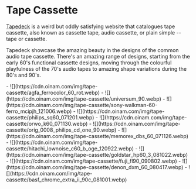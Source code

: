 # Tape Cassette

[Tapedeck](http://www.tapedeck.org) is a weird but oddly satisfying website that catalogues tape cassette, also known as cassette tape, audio cassette, or plain simple -- tape or cassette.

Tapedeck showcase the amazing beauty in the designs of the common audio tape cassette. There's an amazing range of designs, starting from the early 60's functional cassette designs, moving through the colourful playfulness of the 70's audio tapes to amazing shape variations during the 80's and 90's.

<div class="gallery" markdown="1">
- ![](https://cdn.oinam.com/img/tape-cassette/agfa_ferrocolor_60_rot.webp)
- ![](https://cdn.oinam.com/img/tape-cassette/universum_90.webp)
- ![](https://cdn.oinam.com/img/tape-cassette/sony-walkman-60-ferro_mcipjh_121006.webp)
- ![](https://cdn.oinam.com/img/tape-cassette/philips_sq60_071201.webp)
- ![](https://cdn.oinam.com/img/tape-cassette/orwo_k60_071130.webp)
- ![](https://cdn.oinam.com/img/tape-cassette/orig_0008_philips_cd_one_90.webp)
- ![](https://cdn.oinam.com/img/tape-cassette/memorex_dbs_60_071126.webp)
- ![](https://cdn.oinam.com/img/tape-cassette/hitachi_lownoise_c60_b_oge_120922.webp)
- ![](https://cdn.oinam.com/img/tape-cassette/goldstar_hp60_3_081022.webp)
- ![](https://cdn.oinam.com/img/tape-cassette/fuji_fl90_090802.webp)
- ![](https://cdn.oinam.com/img/tape-cassette/denon_dxm_60_080417.webp)
- ![](https://cdn.oinam.com/img/tape-cassette/basf_chrome_extra_ii_90c_081001.webp)
</div>